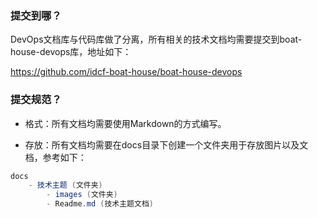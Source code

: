 
### 提交到哪？

DevOps文档库与代码库做了分离，所有相关的技术文档均需要提交到boat-house-devops库，地址如下：

https://github.com/idcf-boat-house/boat-house-devops

### 提交规范？

 - 格式：所有文档均需要使用Markdown的方式编写。

 - 存放：所有文档均需要在docs目录下创建一个文件夹用于存放图片以及文档，参考如下：

```csharp
docs
	- 技术主题 (文件夹)
		- images (文件夹)
		- Readme.md (技术主题文档)
```

